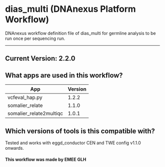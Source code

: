 # dias_multi (DNAnexus Platform Workflow)
DNAnexus workflow definition file of dias_multi for germline analysis to be run once per sequencing run.

-------
## Current Version: 2.2.0

## What apps are used in this workflow?

|  App 	| Version |
|---	|---	|
|vcfeval_hap.py             |1.2.2|
|somalier_relate            |1.1.0|
|somalier_relate2multiqc    |1.0.1|

## Which versions of tools is this compatible with?
Tested and works with eggd_conductor CEN and TWE config v1.1.0 onwards.

#### This workflow was made by EMEE GLH
